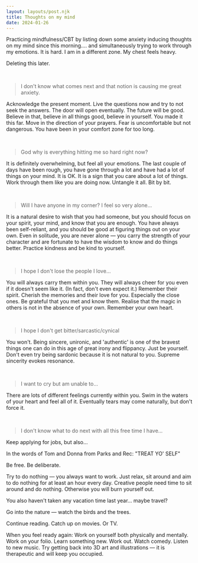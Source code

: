 ```yaml
---
layout: layouts/post.njk
title: Thoughts on my mind
date: 2024-01-26
---
```

Practicing mindfulness/CBT by listing down some anxiety inducing thoughts on my mind since this morning.... and simultaneously trying to work through my emotions. It is hard. I am in a different zone. My chest feels heavy. 

Deleting this later.

<br/>

> I don't know what comes next and that notion is causing me great anxiety.

Acknowledge the present moment. Live the questions now and try to not seek the answers. The door will open eventually. The future will be good. Believe in that, believe in all things good, believe in yourself. You made it this far. Move in the direction of your prayers. Fear is uncomfortable but not dangerous. You have been in your comfort zone for too long.

<br/>

> God why is everything hitting me so hard right now? 

It is definitely overwhelming, but feel all your emotions. The last couple of days have been rough, you have gone through a lot and have had a lot of things on your mind. It is OK. It is a sign that you care about a lot of things. Work through them like you are doing now. Untangle it all. Bit by bit.

<br/>

> Will I have anyone in my corner? I feel so very alone...

It is a natural desire to wish that you had someone, but you should focus on your spirit, your mind, and know that you are enough. You have always been self-reliant, and you should be good at figuring things out on your own. Even in solitude, you are never alone — you carry the strength of your character and are fortunate to have the wisdom to know and do things better. Practice kindness and be kind to yourself. 

<br/>

> I hope I don't lose the people I love...

You will always carry them within you. They will always cheer for you even if it doesn't seem like it. (In fact, don't even expect it.) Remember their spirit. Cherish the memories and their love for you. Especially the close ones. Be grateful that you met and know them. Realise that the magic in others is not in the absence of your own. Remember your own heart.

<br/>

> I hope I don't get bitter/sarcastic/cynical

You won't. Being sincere, unironic, and 'authentic' is one of the bravest things one can do in this age of great irony and flippancy. Just be yourself. Don't even try being sardonic because it is not natural to you. Supreme sincerity evokes resonance.

<br/>

> I want to cry but am unable to...

There are lots of different feelings currently within you. Swim in the waters of your heart and feel all of it. Eventually tears may come naturally, but don't force it.

<br/>

> I don't know what to do next with all this free time I have...

Keep applying for jobs, but also...

In the words of Tom and Donna from Parks and Rec: "TREAT YO' SELF"

Be free. Be deliberate.

Try to do nothing — you always want to work. Just relax, sit around and aim to do nothing for at least an hour every day. Creative people need time to sit around and do nothing. Otherwise you will burn yourself out.

You also haven't taken any vacation time last year... maybe travel?

Go into the nature — watch the birds and the trees.

Continue reading. Catch up on movies. Or TV. 

When you feel ready again: Work on yourself both physically and mentally. Work on your folio. Learn something new. Work out. Watch comedy. Listen to new music. Try getting back into 3D art and illustrations — it is therapeutic and will keep you occupied.
